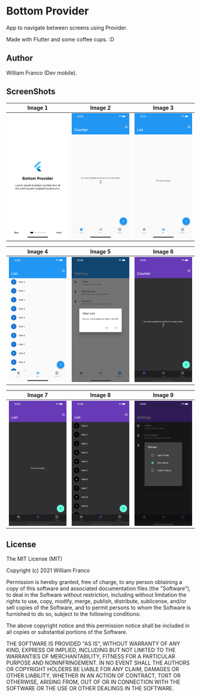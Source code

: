 # Bottom Provider

App to navigate between screens using Provider.

Made with Flutter and some coffee cups. :D

## Author

William Franco (Dev mobile).

## ScreenShots

| Image 1 | Image 2 | Image 3 |
|----------|----------|----------|
| ![example](screenshots/screen_1.png) | ![example](screenshots/screen_2.png) | ![example](screenshots/screen_3.png) |

| Image 4 | Image 5 | Image 6 |
|----------|----------|----------|
| ![example](screenshots/screen_4.png) | ![example](screenshots/screen_5.png) | ![example](screenshots/screen_6.png) |

| Image 7 | Image 8 | Image 9 |
|----------|----------|----------|
| ![example](screenshots/screen_7.png) | ![example](screenshots/screen_8.png) | ![example](screenshots/screen_9.png) |

## License

The MIT License (MIT)

Copyright (c) 2021 William Franco

Permission is hereby granted, free of charge, to any person obtaining a copy of this software and associated documentation files (the "Software"), to deal in the Software without restriction, including without limitation the rights to use, copy, modify, merge, publish, distribute, sublicense, and/or sell copies of the Software, and to permit persons to whom the Software is furnished to do so, subject to the following conditions:

The above copyright notice and this permission notice shall be included in all copies or substantial portions of the Software.

THE SOFTWARE IS PROVIDED "AS IS", WITHOUT WARRANTY OF ANY KIND, EXPRESS OR IMPLIED, INCLUDING BUT NOT LIMITED TO THE WARRANTIES OF MERCHANTABILITY, FITNESS FOR A PARTICULAR PURPOSE AND NONINFRINGEMENT. IN NO EVENT SHALL THE AUTHORS OR COPYRIGHT HOLDERS BE LIABLE FOR ANY CLAIM, DAMAGES OR OTHER LIABILITY, WHETHER IN AN ACTION OF CONTRACT, TORT OR OTHERWISE, ARISING FROM, OUT OF OR IN CONNECTION WITH THE SOFTWARE OR THE USE OR OTHER DEALINGS IN THE SOFTWARE.
